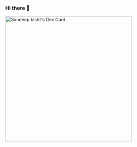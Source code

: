 ### Hi there 👋
<a href="https://app.daily.dev/sandeep_bisht"><img src="https://api.daily.dev/devcards/105022fcb11a496685fec5a3f5a9a92d.png?r=sjb" width="400" alt="Sandeep bisht's Dev Card"/></a>
<!--
**sandeep-bist/sandeep-bist** is a ✨ _special_ ✨ repository because its `README.md` (this file) appears on your GitHub profile.

Here are some ideas to get you started:

- 🔭 I’m currently working on ...
- 🌱 I’m currently learning ...
- 👯 I’m looking to collaborate on ...
- 🤔 I’m looking for help with ...
- 💬 Ask me about ...
- 📫 How to reach me: ...
- 😄 Pronouns: ...
- ⚡ Fun fact: ...
-->
